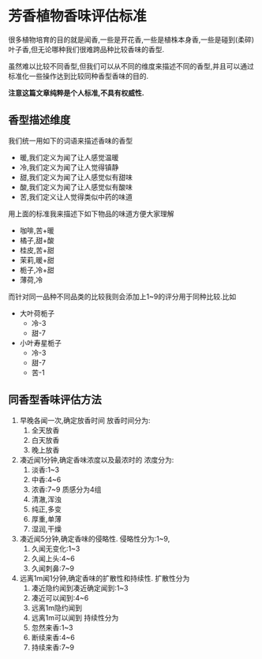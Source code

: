 # 芳香植物香味评估标准

很多植物培育的目的就是闻香,一些是开花香,一些是植株本身香,一些是碰到(柔碎)叶子香,但无论哪种我们很难跨品种比较香味的香型.

虽然难以比较不同香型,但我们可以从不同的维度来描述不同的香型,并且可以通过标准化一些操作达到比较同种香型香味的目的.

**注意这篇文章纯粹是个人标准,不具有权威性.**

## 香型描述维度

我们统一用如下的词语来描述香味的香型

+ 暖,我们定义为闻了让人感觉温暖
+ 冷,我们定义为闻了让人觉得镇静
+ 甜,我们定义为闻了让人感觉似有甜味
+ 酸,我们定义为闻了让人感觉似有酸味
+ 苦,我们定义让人觉得类似中药的味道

用上面的标准我来描述下如下物品的味道方便大家理解

+ 咖啡,苦+暖
+ 橘子,甜+酸
+ 桂皮,苦+甜
+ 茉莉,暖+甜
+ 栀子,冷+甜
+ 薄荷,冷

而针对同一品种不同品类的比较我则会添加上1~9的评分用于同种比较.比如

+ 大叶荷栀子
    + 冷-3
    + 甜-7
+ 小叶寿星栀子
    + 冷-3
    + 甜-7
    + 苦-1

## 同香型香味评估方法

1. 早晚各闻一次,确定放香时间
    放香时间分为:
    1. 全天放香
    2. 白天放香
    3. 晚上放香
2. 凑近闻1分钟,确定香味浓度以及最浓时的
    浓度分为:
    1. 淡香:1~3
    2. 中香:4~6
    3. 浓香:7~9
    质感分为4组
    1. 清澈,浑浊
    2. 纯正,多变
    3. 厚重,单薄
    4. 湿润,干燥
3. 凑近闻5分钟,确定香味的侵略性.
    侵略性分为:1~9,
    1. 久闻无变化:1~3
    2. 久闻上头:4~6
    3. 久闻刺鼻:7~9
4. 远离1m闻1分钟,确定香味的扩散性和持续性.
    扩散性分为
    1. 凑近隐约闻到凑近确定闻到:1~3
    2. 凑近可以闻到:4~6
    3. 远离1m隐约闻到
    4. 远离1m可以闻到
    持续性分为
    1. 忽然来香:1~3
    2. 断续来香:4~6
    3. 持续来香:7~9